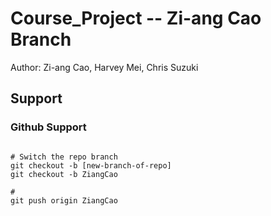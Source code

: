 # Course_Project -- Zi-ang Cao Branch
Author: Zi-ang Cao, Harvey Mei, Chris Suzuki  

## Support

### Github Support
```Shell

# Switch the repo branch
git checkout -b [new-branch-of-repo]
git checkout -b ZiangCao

# 
git push origin ZiangCao
```

